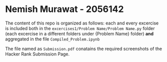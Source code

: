 # Nemish Murawat - 2056142
The content of this repo is organized as follows: each and every excercise is included both in the `excercises1/Problem Name/Problem Name.py` folder (each excercise in a different folders under {Problem Name} folder) **and** aggregated in the file `Compiled_Problem.ipynb`

The file named as `Submission.pdf` conatains the required screenshots of the Hacker Rank Submission Page.
